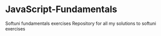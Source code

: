 # JavaScript-Fundamentals
Softuni fundamentals exercises
Repository for all my solutions to softuni exercises

